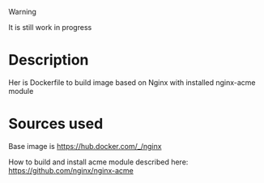 ﻿> [!WARNING]
> It is still work in progress 

# Description 
Her is Dockerfile to build image based on Nginx with installed nginx-acme module

# Sources used 
Base image is https://hub.docker.com/_/nginx

How to build and install acme module described here: https://github.com/nginx/nginx-acme 


